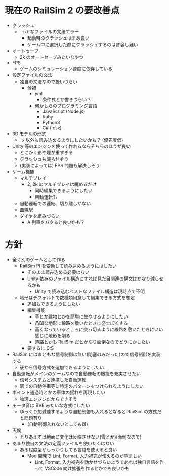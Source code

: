 # 現在の RailSim 2 の要改善点

- クラッシュ
  - `.txt` なファイルの文法エラー
    - 起動時のクラッシュはまあ良い
    - ゲーム中に選択した際にクラッシュするのは許容し難い
- オートセーブ
  - 2k のオートセーブみたいなやつ
- FPS
  - ゲームのシミュレーション速度に依存している
- 設定ファイルの文法
  - 独自の文法なので扱いづらい
    - 候補
      - yml
        - 条件式とか書きづらい？
      - 何かしらのプログラミング言語
        - JavaScript (Node.js)
        - Ruby
        - Python3
        - C# (.csx)
- 3D モデルの形式
  - `.x` 以外も読み込めるようにしたいかも？ (優先度低)
- Unity 等のエンジンを使って作れるならそちらのほうが良い
  - とにかく影や煙が重すぎる
  - クラッシュも減らせそう
  - (実装によっては) FPS 問題も解決しそう
- ゲーム機能
  - マルチプレイ
    - 2, 2k のマルチプレイは眺めるだけ
      - 同時編集できるようにしたい
      - 自動運転も
  - 自動運転での連結、切り離しがない
  - 曲線駅
  - ダイヤを組みづらい
    - A 列車をパクると良いかも？

# 方針

- 全く別のゲームとして作る
  - RailSim PI を変換して読み込めるようにはしたい
    - そのまま読み込める必要はない
    - Unity 依存のファイル構造にすれば見た目関連の構文はかなり減らせるかも
      - Unity で読み込むベストなファイル構造は現時点で不明
  - 地形はデフォルトで数種類用意して編集できる方式を想定
    - 追加もできるようにしたい
    - 編集機能
      - 草とか建物とかを簡単に生やせるようにしたい
      - 凸凹な地形に線路を敷いたときに盛土ぽくする
      - 高くなっているところに突っ切るように線路を敷いたときにいい感じに地形を削る
      - 道路とかも RailSim だとかなり面倒なのでどうにかしたい
    - 要するに C:S
- RailSim にはまともな信号制御は無い(閉塞のみだった)ので信号制御を実装する
  - 後から信号方式を追加できるようにしたい
- 自動運転がメインのゲームなので自動運転の機能を充実させたい
  - 信号システムと連携した自動運転
  - 駅での自動停車等に特定のパターンをつけられるようにしたい
- ポイント通過時とかの車体の揺れを再現したい
  - 物理エンジンだからできそう
- モータ音は BVE みたいな方式にしたい
  - ゆっくり加減速するような自動制御も入れるとなると RailSim の方式だと問題有り
    - (自動制御入れないとしても嫌)
- 天候
  - とりあえずは地面に変化は反映させない(雪とか)(面倒なので)
- あまり独自の文法の定義ファイルを使いたくはない
  - ある程度型がしっかりしてる言語を使えると良い
    - Mod 開発で Lint, Format, 入力補完が使えるのが望ましい
      - Lint, Format, 入力補完を効かせづらいようであれば独自言語を作って VSCode 向け拡張を作るとかでも良いかも

